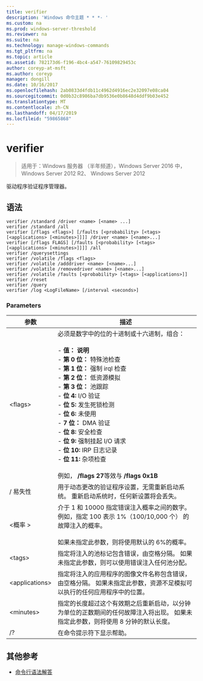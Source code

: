 ```yaml
---
title: verifier
description: 'Windows 命令主题 * * *- '
ms.custom: na
ms.prod: windows-server-threshold
ms.reviewer: na
ms.suite: na
ms.technology: manage-windows-commands
ms.tgt_pltfrm: na
ms.topic: article
ms.assetid: 782173d6-f196-4bc4-a547-76109829453c
author: coreyp-at-msft
ms.author: coreyp
manager: dongill
ms.date: 10/16/2017
ms.openlocfilehash: 2ab0833d4fdb11c4962d4916ec2e32097e08ca04
ms.sourcegitcommit: 0d0b32c8986ba7db9536e0b8648d4ddf9b03e452
ms.translationtype: MT
ms.contentlocale: zh-CN
ms.lasthandoff: 04/17/2019
ms.locfileid: "59865868"
---
```

# <a name="verifier"></a>verifier

>适用于：Windows 服务器 （半年频道），Windows Server 2016 中，Windows Server 2012 R2、 Windows Server 2012

驱动程序验证程序管理器。  

## <a name="syntax"></a>语法  
```  
verifier /standard /driver <name> [<name> ...]  
verifier /standard /all  
verifier [/flags <flags>] [/faults [<probability> [<tags> [<applications> [<minutes>]]]] /driver <name> [<name>...]  
verifier [/flags FLAGS] [/faults [<probability> [<tags> [<applications> [<minutes>]]]] /all  
verifier /querysettings  
verifier /volatile /flags <flags>  
verifier /volatile /adddriver <name> [<name>...]  
verifier /volatile /removedriver <name> [<name>...]  
verifier /volatile /faults [<probability> [<tags> [<applications>]]  
verifier /reset  
verifier /query  
verifier /log <LogFileName> [/interval <seconds>]  
```  
### <a name="parameters"></a>Parameters  
|参数|描述|  
|-------|--------|  
|\<flags>|必须是数字中的位的十进制或十六进制，组合：<br /><br />-   **值： 说明**<br />-   **第 0 位：** 特殊池检查<br />-   **第 1 位：** 强制 irql 检查<br />-   **第 2 位：** 低资源模拟<br />-   **第 3 位：** 池跟踪<br />-   **位 4:** I/O 验证<br />-   **位 5:** 发生死锁检测<br />-   **位 6:** 未使用<br />-   **7 位：** DMA 验证<br />-   **位 8:** 安全检查<br />-   **位 9:** 强制挂起 I/O 请求<br />-   **位 10:** IRP 日志记录<br />-   **位 11:** 杂项检查<br /><br />例如， **/flags 27**等效与 **/flags 0x1B**|  
|/ 易失性|用于动态更改的验证程序设置，无需重新启动系统。 重新启动系统时，任何新设置将会丢失。|  
|\<概率 >|介于 1 和 10000 指定错误注入概率之间的数字。 例如，指定 100 表示 1%（100/10,000 个） 的故障注入的概率。<br /><br />如果未指定此参数，则将使用默认的 6%的概率。|  
|\<tags>|指定将注入的池标记包含错误，由空格分隔。 如果未指定此参数，则可以使用错误注入任何池分配。|  
|\<applications>|指定将注入的应用程序的图像文件名称包含错误，由空格分隔。 如果未指定此参数，资源不足模拟可以执行的任何应用程序中的位置。|  
|\<minutes>|指定的长度超过这个有效期之后重新启动，以分钟为单位的正数期间的任何故障注入将出现。 如果未指定此参数，则将使用 8 分钟的默认长度。|  
|/?|在命令提示符下显示帮助。|  

## <a name="additional-references"></a>其他参考  
-   [命令行语法解答](command-line-syntax-key.md)  